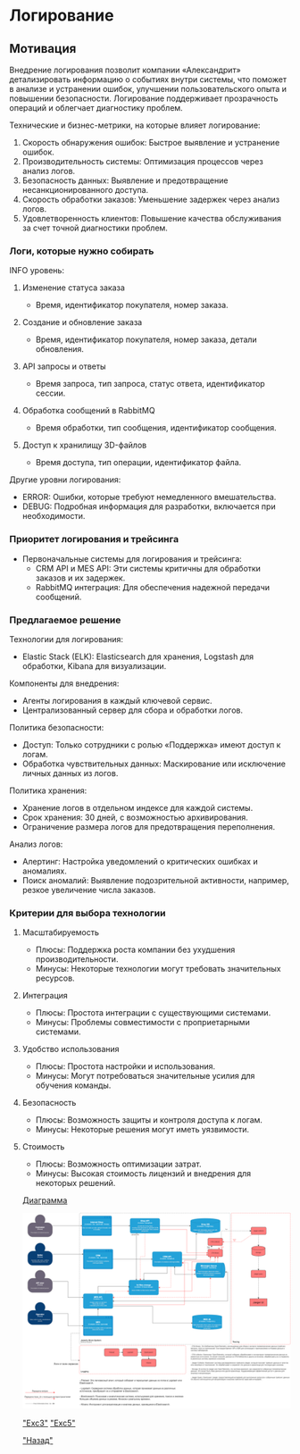# Логирование

## Мотивация

Внедрение логирования позволит компании «Александрит» детализировать информацию о событиях внутри системы, что поможет в анализе и устранении ошибок, улучшении пользовательского опыта и повышении безопасности. Логирование поддерживает прозрачность операций и облегчает диагностику проблем.

Технические и бизнес-метрики, на которые влияет логирование:
1. Скорость обнаружения ошибок: Быстрое выявление и устранение ошибок.
2. Производительность системы: Оптимизация процессов через анализ логов.
3. Безопасность данных: Выявление и предотвращение несанкционированного доступа.
4. Скорость обработки заказов: Уменьшение задержек через анализ логов.
5. Удовлетворенность клиентов: Повышение качества обслуживания за счет точной диагностики проблем.

### Логи, которые нужно собирать

INFO уровень:

1. Изменение статуса заказа
   - Время, идентификатор покупателя, номер заказа.

2. Создание и обновление заказа
   - Время, идентификатор покупателя, номер заказа, детали обновления.

3. API запросы и ответы
   - Время запроса, тип запроса, статус ответа, идентификатор сессии.

4. Обработка сообщений в RabbitMQ
   - Время обработки, тип сообщения, идентификатор сообщения.

5. Доступ к хранилищу 3D-файлов
   - Время доступа, тип операции, идентификатор файла.

Другие уровни логирования:

- ERROR: Ошибки, которые требуют немедленного вмешательства.
- DEBUG: Подробная информация для разработки, включается при необходимости.

### Приоритет логирования и трейсинга

- Первоначальные системы для логирования и трейсинга:
  - CRM API и MES API: Эти системы критичны для обработки заказов и их задержек.
  - RabbitMQ интеграция: Для обеспечения надежной передачи сообщений.

### Предлагаемое решение

Технологии для логирования:
- Elastic Stack (ELK): Elasticsearch для хранения, Logstash для обработки, Kibana для визуализации.

Компоненты для внедрения:
- Агенты логирования в каждый ключевой сервис.
- Централизованный сервер для сбора и обработки логов.

Политика безопасности:
- Доступ: Только сотрудники с ролью «Поддержка» имеют доступ к логам.
- Обработка чувствительных данных: Маскирование или исключение личных данных из логов.

Политика хранения:
- Хранение логов в отдельном индексе для каждой системы.
- Срок хранения: 30 дней, с возможностью архивирования.
- Ограничение размера логов для предотвращения переполнения.

Анализ логов:
- Алертинг: Настройка уведомлений о критических ошибках и аномалиях.
- Поиск аномалий: Выявление подозрительной активности, например, резкое увеличение числа заказов.

### Критерии для выбора технологии

1. Масштабируемость
   - Плюсы: Поддержка роста компании без ухудшения производительности.
   - Минусы: Некоторые технологии могут требовать значительных ресурсов.

2. Интеграция
   - Плюсы: Простота интеграции с существующими системами.
   - Минусы: Проблемы совместимости с проприетарными системами.

3. Удобство использования
   - Плюсы: Простота настройки и использования.
   - Минусы: Могут потребоваться значительные усилия для обучения команды.

4. Безопасность
   - Плюсы: Возможность защиты и контроля доступа к логам.
   - Минусы: Некоторые решения могут иметь уязвимости.

5. Стоимость
   - Плюсы: Возможность оптимизации затрат.
   - Минусы: Высокая стоимость лицензий и внедрения для некоторых решений.

   [Диаграмма](./logging.drawio)
   
   ![Диаграмма](./logging.drawio.png)



   ["Exc3"](../Exc3/README.md)
   ["Exc5"](../Exc5/README.md)
   
   ["Назад"](../README.md)
